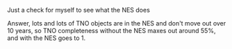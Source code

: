 Just a check for myself to see what the NES does

Answer, lots and lots of TNO objects are in the NES and don't move out over 10 years, so 
TNO completeness without the NES maxes out around 55%, and with the NES goes to 1. 